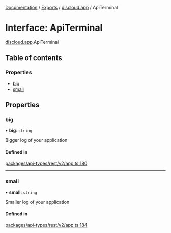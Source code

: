 [Documentation](../README.md) / [Exports](../modules.md) / [discloud.app](../modules/discloud_app.md) / ApiTerminal

# Interface: ApiTerminal

[discloud.app](../modules/discloud_app.md).ApiTerminal

## Table of contents

### Properties

- [big](discloud_app.ApiTerminal.md#big)
- [small](discloud_app.ApiTerminal.md#small)

## Properties

### big

• **big**: `string`

Bigger log of your application

#### Defined in

[packages/api-types/rest/v2/app.ts:180](https://github.com/discloud/discloud.app/blob/a945852/packages/api-types/rest/v2/app.ts#L180)

___

### small

• **small**: `string`

Smaller log of your application

#### Defined in

[packages/api-types/rest/v2/app.ts:184](https://github.com/discloud/discloud.app/blob/a945852/packages/api-types/rest/v2/app.ts#L184)
